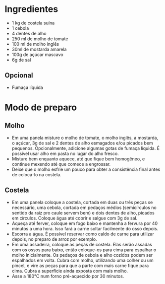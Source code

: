 Ingredientes
============

- 1 kg de costela suína
- 1 cebola
- 4 dentes de alho
- 250 ml de molho de tomate
- 100 ml de molho inglês
- 30ml de mostarda amarela
- 100g de açúcar mascavo
- 6g de sal

Opcional
--------

- Fumaça líquida

Modo de preparo
===============

Molho
-----

- Em uma panela misture o molho de tomate, o molho inglês, a mostarda, o açúcar,
  3g de sal e 2 dentes de alho esmagados e/ou picados bem pequenos. Opcionalmente,
  adicione algumas gotas de fumaça líquida. É possível usar alho em pasta no lugar do
  alho fresco.
- Misture bem enquanto aquece, até que fique bem homogêneo, e continue mexendo até que
  comece a engrossar.
- Deixe que o molho esfrie um pouco para obter a consistência final antes de colocá-lo
  na costela.

Costela
-------

- Em uma panela coloque a costela, cortada em duas ou três peças se necessário, uma
  cebola, cortada em pedaços médios (semicírculos no sentido da raiz pro caule servem
  bem) e dois dentes de alho, picados em círculos. Coloque água até cobrir e salgue com
  3g de sal.
- Aqueça até ferver, coloque em fogo baixo e mantenha a fervura por 40 minutos a uma
  hora. Isso fará a carne soltar facilmente do osso depois.
- Escorra a água. É possível reservar como caldo de carne para utilizar depois, no
  preparo de arroz por exemplo.
- Em uma assadeira, coloque as peças de costela. Elas serão assadas com os ossos para
  baixo, então coloque-os para cima para espalhar o molho inicialmente. Os pedaços de
  cebola e alho cozidos podem ser espalhados em volta. Cubra com molho, utilizando uma
  colher ou um pincel, e vire as peças para que a parte com mais carne fique para cima.
  Cubra a superfície ainda exposta com mais molho.
- Asse a 180°C num forno pré-aquecido por 30 minutos.
